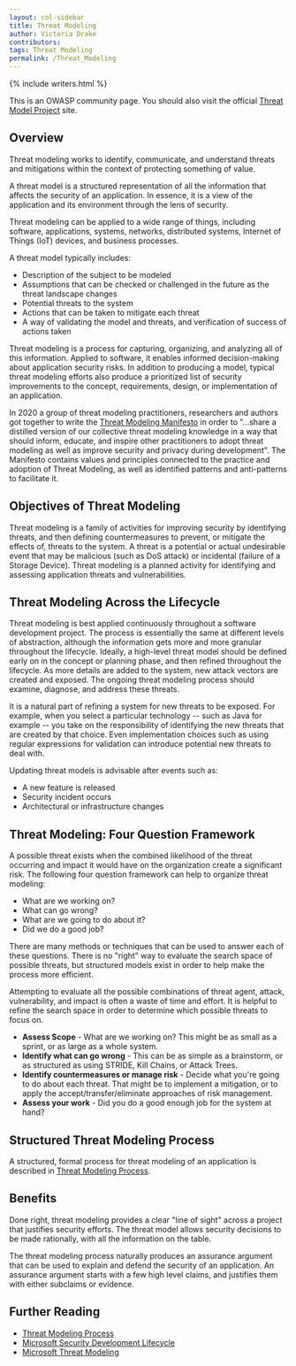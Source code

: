 ```yaml
---
layout: col-sidebar
title: Threat Modeling
author: Victoria Drake
contributors:
tags: Threat Modeling
permalink: /Threat_Modeling
---
```


{% include writers.html %}

This is an OWASP community page. You should also visit the official [Threat Model Project](https://owasp.org/www-project-threat-model/) site.

## Overview

Threat modeling works to identify, communicate, and understand threats and mitigations within the context of protecting something of value.

A threat model is a structured representation of all the information that affects the security of an application. In essence, it is a view of the application and its environment through the lens of security.

Threat modeling can be applied to a wide range of things, including software, applications, systems, networks, distributed systems, Internet of Things (IoT) devices, and business processes.

A threat model typically includes:

- Description of the subject to be modeled
- Assumptions that can be checked or challenged in the future as the threat landscape changes
- Potential threats to the system
- Actions that can be taken to mitigate each threat
- A way of validating the model and threats, and verification of success of actions taken

Threat modeling is a process for capturing, organizing, and analyzing all of this information. Applied to software, it enables informed decision-making about application security risks. In addition to producing a model, typical threat modeling efforts also produce a prioritized list of security improvements to the concept, requirements, design, or implementation of an application.

In 2020 a group of threat modeling practitioners, researchers and authors got together to write the [Threat Modeling Manifesto](https://www.threatmodelingmanifesto.org/) in order to "...share a distilled version of our collective threat modeling knowledge in a way that should inform, educate, and inspire other practitioners to adopt threat modeling as well as improve security and privacy during development". The Manifesto contains values and principles connected to the practice and adoption of Threat Modeling, as well as identified patterns and anti-patterns to facilitate it.

## Objectives of Threat Modeling

Threat modeling is a family of activities for improving security by
identifying threats, and then defining
countermeasures to prevent, or mitigate the effects of, threats to the
system. A threat is a potential or actual undesirable event that may be
malicious (such as DoS attack) or incidental (failure of a Storage
Device). Threat modeling is a planned activity for identifying and
assessing application threats and vulnerabilities.

## Threat Modeling Across the Lifecycle

Threat modeling is best applied continuously throughout a software development project. The process is essentially the same at different levels of abstraction, although the information gets more and more granular throughout the lifecycle. Ideally, a high-level threat model should be defined early on in the concept or planning phase, and then refined throughout the lifecycle. As more details are added to the system, new attack vectors are created and exposed. The ongoing threat modeling process should examine, diagnose, and address these threats.

It is a natural part of refining a system for new threats to be exposed. For example, when you select a particular technology -- such as Java for example -- you take on the responsibility of identifying the new threats that are created by that choice. Even implementation choices such as using regular expressions for validation can introduce potential new threats to deal with.

Updating threat models is advisable after events such as:

- A new feature is released
- Security incident occurs
- Architectural or infrastructure changes

## Threat Modeling: Four Question Framework

A possible threat exists when the combined likelihood of the threat occurring and impact it would have on the organization create a significant risk. The following four question framework can help to organize threat modeling:

- What are we working on?
- What can go wrong?
- What are we going to do about it?
- Did we do a good job?

There are many methods or techniques that can be used to answer each of these questions. There is no "right" way to evaluate the search space of possible threats, but structured models exist in order to help make the process more efficient.

Attempting to evaluate all the possible combinations of threat agent, attack, vulnerability, and impact is often a waste of time and effort. It is helpful to refine the search space in order to determine which possible threats to focus on.

- **Assess Scope** - What are we working on? This might be as small as a sprint, or as large as a whole system.
- **Identify what can go wrong** - This can be as simple as a brainstorm, or as structured as using STRIDE, Kill Chains, or Attack Trees.
- **Identify countermeasures or manage risk** - Decide what you're going to do about each threat. That might be to implement a mitigation, or to apply the accept/transfer/eliminate approaches of risk management.
- **Assess your work** - Did you do a good enough job for the system at hand?

## Structured Threat Modeling Process

A structured, formal process for threat modeling of an application is described in [Threat Modeling Process](Threat_Modeling_Process.md).

## Benefits

Done right, threat modeling provides a clear "line of sight" across a project that justifies security efforts. The threat model allows security decisions to be made rationally, with all the information on the table.

The threat modeling process naturally produces an assurance argument that can be used to explain and defend the security of an application. An assurance argument starts with a few high level claims, and justifies them with either subclaims or evidence.

## Further Reading

- [Threat Modeling Process](Threat_Modeling_Process.md)
- [Microsoft Security Development Lifecycle](https://www.microsoft.com/en-us/securityengineering/sdl)
- [Microsoft Threat Modeling](https://www.microsoft.com/en-us/securityengineering/sdl/threatmodeling)
